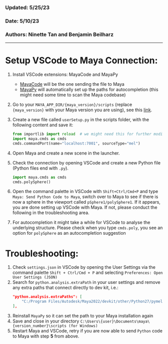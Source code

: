 ### Updated: 5/25/23  
### Date: 5/10/23  
### Authors: Ninette Tan and Benjamin Beilharz
---

# Setup VSCode to Maya Connection:
1. Install VSCode extensions: MayaCode and MayaPy
	- [MayaCode](https://marketplace.visualstudio.com/items?itemName=saviof.mayacode) will be the one sending the file to Maya
	- [MayaPy](https://marketplace.visualstudio.com/items?itemName=FXTD-Odyssey.mayapy) will automatically set up the paths for autocompletion (this might need some time to scan the Maya codebase)

2. Go to your `MAYA_APP_DIR/{maya_version}/scripts` (replace `{maya_version}` with your Maya version you are using), see this [link](https://help.autodesk.com/view/MAYAUL/2023/ENU/?guid=GUID-228CCA33-4AFE-4380-8C3D-18D23F7EAC72). 
3. Create a new file called `userSetup.py` in the scripts folder, with the following content and save it:
	```python
	from importlib import reload  # we might need this for further modification of our init script
	import maya.cmds as cmds
   	cmds.commandPort(name="localhost:7001", sourceType="mel")
	```
4. Open Maya and create a new scene in the launcher.
5. Check the connection by opening VSCode and create a new Python file (Python files end with `.py`).
	```python
	import maya.cmds as cmds
	cmds.polySphere()
	```
6. Open the command palette in VSCode with `Shift+Ctrl/Cmd+P` and type `Maya: Send Python Code to Maya`, switch over to Maya to see if there is now a sphere in the viewport called `pSphere1/polySphere1`. If it appears, you are done setting up VSCode with Maya. If not, please conduct the following in the troubleshooting area.
7. For autocompletion it might take a while for VSCode to analyse the underlying structure. Please check when you type `cmds.poly`, you see an option for `polySphere` as an autocompletion suggestion


# Troubleshooting:
1. Check `settings.json` in VSCode by opening the User Settings via the command palette `Shift + Ctrl/Cmd + P` and selecting `Preferences: Open User Settings (JSON)`
2. Search for `python.analysis.extraPath` in your user settings and remove any extra paths that connect directly to dev kit, i.e.:
	```json
	"python.analysis.extraPaths": [
        "C:/Program Files/Autodesk/Maya2022/devkit/other/Python27/pymel/extras/completion/py/maya/api"
	],
	```
3. Reinstall `MayaPy` so it can set the path to your Maya installation again
4. Save and close in your directory `C:\Users\{user}\Documents\maya\{version_number}\scripts (for Windows)`
5. Restart Maya and VSCode, retry if you are now able to send `Python` code to Maya with step **5** from above.
